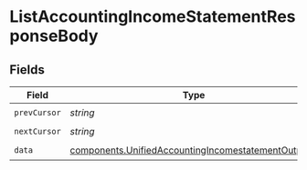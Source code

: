 # ListAccountingIncomeStatementResponseBody


## Fields

| Field                                                                                                                    | Type                                                                                                                     | Required                                                                                                                 | Description                                                                                                              |
| ------------------------------------------------------------------------------------------------------------------------ | ------------------------------------------------------------------------------------------------------------------------ | ------------------------------------------------------------------------------------------------------------------------ | ------------------------------------------------------------------------------------------------------------------------ |
| `prevCursor`                                                                                                             | *string*                                                                                                                 | :heavy_check_mark:                                                                                                       | N/A                                                                                                                      |
| `nextCursor`                                                                                                             | *string*                                                                                                                 | :heavy_check_mark:                                                                                                       | N/A                                                                                                                      |
| `data`                                                                                                                   | [components.UnifiedAccountingIncomestatementOutput](../../models/components/unifiedaccountingincomestatementoutput.md)[] | :heavy_check_mark:                                                                                                       | N/A                                                                                                                      |